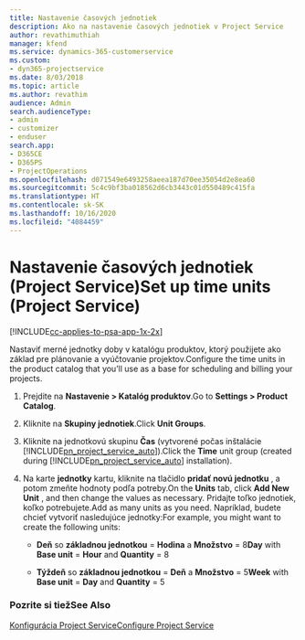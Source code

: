 ```yaml
---
title: Nastavenie časových jednotiek
description: Ako na nastavenie časových jednotiek v Project Service
author: revathimuthiah
manager: kfend
ms.service: dynamics-365-customerservice
ms.custom:
- dyn365-projectservice
ms.date: 8/03/2018
ms.topic: article
ms.author: revathim
audience: Admin
search.audienceType:
- admin
- customizer
- enduser
search.app:
- D365CE
- D365PS
- ProjectOperations
ms.openlocfilehash: d071549e6493258aeea187d70ee35054d2e8ea60
ms.sourcegitcommit: 5c4c9bf3ba018562d6cb3443c01d550489c415fa
ms.translationtype: HT
ms.contentlocale: sk-SK
ms.lasthandoff: 10/16/2020
ms.locfileid: "4084459"
---
```

# <a name="set-up-time-units-project-service"></a><span data-ttu-id="c5463-103">Nastavenie časových jednotiek (Project Service)</span><span class="sxs-lookup"><span data-stu-id="c5463-103">Set up time units (Project Service)</span></span>

[!INCLUDE[cc-applies-to-psa-app-1x-2x](../includes/cc-applies-to-psa-app-1x-2x.md)]

<span data-ttu-id="c5463-104">Nastaviť merné jednotky doby v katalógu produktov, ktorý použijete ako základ pre plánovanie a vyúčtovanie projektov.</span><span class="sxs-lookup"><span data-stu-id="c5463-104">Configure the time units in the product catalog that you’ll use as a base for scheduling and billing your projects.</span></span>  
  
1. <span data-ttu-id="c5463-105">Prejdite na **Nastavenie > Katalóg produktov**.</span><span class="sxs-lookup"><span data-stu-id="c5463-105">Go to **Settings > Product Catalog**.</span></span>  
  
2. <span data-ttu-id="c5463-106">Kliknite na **Skupiny jednotiek**.</span><span class="sxs-lookup"><span data-stu-id="c5463-106">Click **Unit Groups**.</span></span>  
  
3. <span data-ttu-id="c5463-107">Kliknite na jednotkovú skupinu **Čas** (vytvorené počas inštalácie [!INCLUDE[pn_project_service_auto](../includes/pn-project-service-auto.md)]).</span><span class="sxs-lookup"><span data-stu-id="c5463-107">Click the **Time** unit group (created during [!INCLUDE[pn_project_service_auto](../includes/pn-project-service-auto.md)] installation).</span></span>  
  
4. <span data-ttu-id="c5463-108">Na karte **jednotky** kartu, kliknite na tlačidlo **pridať novú jednotku** , a potom zmeňte hodnoty podľa potreby.</span><span class="sxs-lookup"><span data-stu-id="c5463-108">On the **Units** tab, click **Add New Unit** , and then change the values as necessary.</span></span> <span data-ttu-id="c5463-109">Pridajte toľko jednotiek, koľko potrebujete.</span><span class="sxs-lookup"><span data-stu-id="c5463-109">Add as many units as you need.</span></span> <span data-ttu-id="c5463-110">Napríklad, budete chcieť vytvoriť nasledujúce jednotky:</span><span class="sxs-lookup"><span data-stu-id="c5463-110">For example, you might want to create the following units:</span></span>  
  
   - <span data-ttu-id="c5463-111">**Deň** so **základnou jednotkou** = **Hodina** a **Množstvo** = 8</span><span class="sxs-lookup"><span data-stu-id="c5463-111">**Day** with **Base unit** = **Hour** and **Quantity** = 8</span></span>  
  
   - <span data-ttu-id="c5463-112">**Týždeň** so **základnou jednotkou** = **Deň** a **Množstvo** = 5</span><span class="sxs-lookup"><span data-stu-id="c5463-112">**Week** with **Base unit** = **Day** and **Quantity** = 5</span></span>  
  
### <a name="see-also"></a><span data-ttu-id="c5463-113">Pozrite si tiež</span><span class="sxs-lookup"><span data-stu-id="c5463-113">See Also</span></span>  
 [<span data-ttu-id="c5463-114">Konfigurácia Project Service</span><span class="sxs-lookup"><span data-stu-id="c5463-114">Configure Project Service</span></span>](../psa/configure.md)
